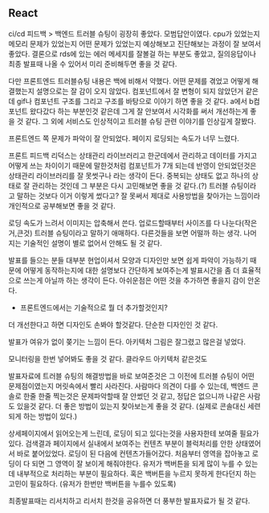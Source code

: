 ## React

ci/cd
피드백 > 백엔드 트러블 슈팅이 굉장히 좋았다.
모범답안이였다.
cpu가 있었는지 메모리 문제가 있었는지 어떤 문제가 있었는지 예상해보고 진단해보는 과정이 잘 보여서 좋았다.
결론으로 rds에 있는 에러 메세지를 잘볼걸 하는 부분도 좋았고, 질의응답이나 최종 발표때 나올 수 있어서 미리 준비해두면 좋을 것 같다.

다만 프론트엔드 트러블슈팅 내용은 백에 비해서 약했다.
어떤 문제를 겪었고 어떻게 해결했는지 설명으로는 잘 감이 오지 않았다.
컴포넌트에서 잘 변형이 되지 않았던거 같은데 gif나 컴포넌트 구조를 그리고 구조를 바탕으로 이야기 하면 좋을 것 같다.
a에서 b컴포넌트 왔다갔다 하는 부분인것 같은데 그게 잘 안보여서 시각화를 써서 개선하는게 좋을 것 같다.
그 외에 서비스도 인상적이고 트러블 슈팅 관련 이야기를 인상깊게 잘봤다.

프론트엔드 쪽 문제가 파악이 잘 안되었다.
페이지 로딩되는 속도가 너무 느렸다.

프론트 피드백
리덕스는 상태관리 라이브러리고 한군데에서 관리하고 데이터를 가지고 어떻게 쓰는 차이이기 때문에 말한것처럼 컴포넌트가 7개 되는데 반영이 안되었던것은 상태관리 라이브러리를 잘 못썻구나 라는 생각이 든다.
중복되는 상태도 없고 하나의 상태로 잘 관리하는 것인데 그 부분은 다시 고민해보면 좋을 것 같다.(?)
트러블 슈팅이라고 말하는 것보다 이거 이렇게 썼다고? 잘 못써서 제대로 사용방법을 찾아가는 느낌이라 개인적으로 공부해보면 좋을 것 같다.

로딩 속도가 느려서 이미지는 압축해서 쓴다.
업로드할때부터 사이즈를 다 나눈다(작은거,큰것)
트러블 슈팅이라고 말하기 애매하다.
다른것들을 보면 어떨까 하는 생각.
나머지는 기술적인 설명이 별로 없어서 안해도 될 것 같다.

발표를 들으는 분들 대부분 현업이셔서 모양과 디자인만 보면 쉽게 파악이 가능하기 때문에 어떻게 동작하는지에 대한 설명보다 간단하게 보여주는게 발표시간을 좀 더 효율적으로 쓰는게 아닐까 하는 생각이 든다.
아쉬운점은 어떤 것을 추가하면 좋을지 감이 안온다.

- 프론트엔드에서는 기술적으로 뭘 더 추가할것인지?

더 개선한다고 하면 디자인도 손봐야 할것같다.
단순한 디자인인 것 같다.

발표가 여유가 없이 쫒기는 느낌이 든다.
아키텍처 그림은 잘그렸고 많은걸 넣었다.

모니터링을 한번 넣어봐도 좋을 것 같다.
클라우드 아키텍처 같은것도

발표자료에 트러블 슈팅의 해결방법을 바로 보여준것은 그 이전에 트러블 슈팅이 어떤 문제점이였는지 머릿속에서 빨리 사라진다.
사람마다 의견이 다를 수 있는데, 백엔드 콘솔로 한줄 한줄 찍는것은 문제파악할때 잘 안썼던 것 같고, 정답은 없으니까 나같은 사람도 있을것 같다. 더 좋은 방법이 있는지 찾아보는게 좋을 것 같다. (실제로 콘솔대신 세련되게 하는 방법이 있다.)

상세페이지에서 읽어오는게 느린데, 로딩이 되고 있다는것을 사용자한테 보여줄 필요가 있다.
검색결과 페이지에서 실내에서 보여주는 컨텐츠 부분이 블럭처리를 안한 상태였어서 바로 붙어있었다.
로딩이 된 다음에 컨텐츠가들어갔다.
처음부터 영역을 잡아놓고 로딩이 다 되면 그 영역이 잘 보이게 해줘야한다.
유저가 백버튼을 되게 많이 누를 수 있는데 내부적으로 처리하는 부분이 필요하다. 혹은 백버튼을 누르지 못하게 한다던지 하는 고민이 필요하다. (유저가 한번만 백버튼을 누를수 있도록)

최종발표때는 리서치하고 리서치 한것을 공유하면 더 풍부한 발표자료가 될 것 같다.
